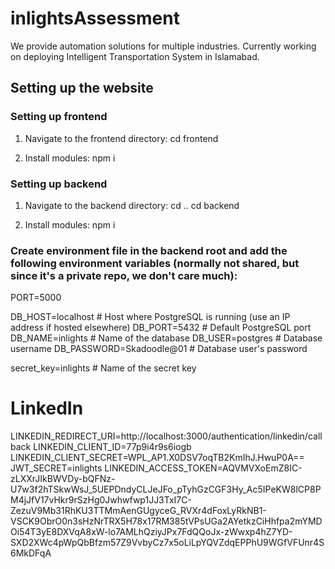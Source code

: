 # inlightsAssessment

We provide automation solutions for multiple industries. Currently working on deploying Intelligent Transportation System in Islamabad.

## Setting up the website

### Setting up frontend
1. Navigate to the frontend directory:
cd frontend

2. Install modules:
npm i

### Setting up backend
1. Navigate to the backend directory:
cd ..
cd backend

2. Install modules:
npm i

### Create environment file in the backend root and add the following environment variables (normally not shared, but since it's a private repo, we don't care much):

PORT=5000

DB_HOST=localhost           # Host where PostgreSQL is running (use an IP address if hosted elsewhere)
DB_PORT=5432                # Default PostgreSQL port
DB_NAME=inlights            # Name of the database
DB_USER=postgres            # Database username
DB_PASSWORD=Skadoodle@01    # Database user's password

secret_key=inlights        # Name of the secret key

# LinkedIn
LINKEDIN_REDIRECT_URI=http://localhost:3000/authentication/linkedin/callback
LINKEDIN_CLIENT_ID=77p9i4r9s6iogb
LINKEDIN_CLIENT_SECRET=WPL_AP1.X0DSV7oqTB2KmIhJ.HwuP0A==
JWT_SECRET=inlights
LINKEDIN_ACCESS_TOKEN=AQVMVXoEmZ8IC-zLXXrJIkBWVDy-bQFNz-U7w3f2hTSkwWsJ_5UEPDndyCLJeJFo_pTyhGzCGF3Hy_Ac5IPeKW8lCP8PM4jJfV17vHkr9rSzHg0Jwhwfwp1JJ3TxI7C-ZezuV9Mb31RhKU3TTMmAenGUgyceG_RVXr4dFoxLyRkNB1-VSCK9ObrO0n3sHzNrTRX5H78x17RM385tVPsUGa2AYetkzCiHhfpa2mYMDOi54T3yE8DXVqA8xW-lo7AMLhQziyJPx7FdQQoJx-zWwxp4hZ7YD-SXD2XWc4pWpQbBfzm57Z9VvbyCz7x5oLiLpYQVZdqEPPhU9WGfVFUnr4S6MkDFqA
